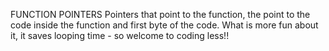 FUNCTION POINTERS
Pointers that point to the function, the point to the code inside the function and first byte of the code.
What is more fun about it, it saves looping time - so welcome to coding less!!
